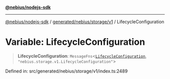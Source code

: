 [**@nebius/nodejs-sdk**](../../../../../README.md)

***

[@nebius/nodejs-sdk](../../../../../README.md) / [generated/nebius/storage/v1](../README.md) / LifecycleConfiguration

# Variable: LifecycleConfiguration

> **LifecycleConfiguration**: `MessageFns`\<[`LifecycleConfiguration`](../interfaces/LifecycleConfiguration.md), `"nebius.storage.v1.LifecycleConfiguration"`\>

Defined in: src/generated/nebius/storage/v1/index.ts:2489
